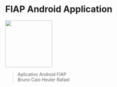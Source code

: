 # FIAP Android Application

<img src="https://www.freepnglogos.com/uploads/android-logo-png/android-logo-android-applications-android-authority-6.png" width="150px">

> Aplicativo Android FIAP  
> Bruno
> Caio
> Heuler
> Rafael
